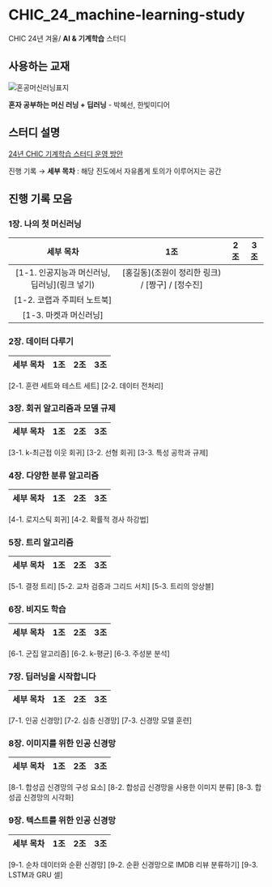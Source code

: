 # CHIC_24_machine-learning-study
CHIC 24년 겨울/ **AI & 기계학습** 스터디

## 사용하는 교재
![혼공머신러닝표지](https://github.com/kw-chi-community/CHIC_24_machine-learning-study/assets/124863799/8808facb-c8d0-440c-96fe-49584a608437)

**혼자 공부하는 머신 러닝 + 딥러닝** - 박혜선, 한빛미디어

## 스터디 설명
[24년 CHIC 기계학습 스터디 운영 방안](https://puzzling-lord-d7e.notion.site/CHIC_24_machine-learning-study-94d312901e884e10ada9c63a51ba160c)

진행 기록 → **세부 목차** : 해당 진도에서 자유롭게 토의가 이루어지는 공간

## 진행 기록 모음

### 1장. 나의 첫 머신러닝
| 세부 목차 | 1조 | 2조 | 3조
:---: | :---: | :---: | :---:
[1-1. 인공지능과 머신러닝, 딥러닝](링크 넣기) | [홍길동](조원이 정리한 링크) / [짱구] / [정수진] |  | 
[1-2. 코랩과 주피터 노트북] |  | 
[1-3. 마켓과 머신러닝] |  | 

### 2장. 데이터 다루기
| 세부 목차 | 1조 | 2조 | 3조
:---: | :---: | :---: | :---:
[2-1. 훈련 세트와 테스트 세트]
[2-2. 데이터 전처리]

### 3장. 회귀 알고리즘과 모델 규제
| 세부 목차 | 1조 | 2조 | 3조
:---: | :---: | :---: | :---:
[3-1. k-최근접 이웃 회귀]
[3-2. 선형 회귀]
[3-3. 특성 공학과 규제]

### 4장. 다양한 분류 알고리즘
| 세부 목차 | 1조 | 2조 | 3조
:---: | :---: | :---: | :---:
[4-1. 로지스틱 회귀]
[4-2. 확률적 경사 하강법]

### 5장. 트리 알고리즘
| 세부 목차 | 1조 | 2조 | 3조
:---: | :---: | :---: | :---:
[5-1. 결정 트리]
[5-2. 교차 검증과 그리드 서치]
[5-3. 트리의 앙상블]

### 6장. 비지도 학습
| 세부 목차 | 1조 | 2조 | 3조
:---: | :---: | :---: | :---:
[6-1. 군집 알고리즘]
[6-2. k-평균]
[6-3. 주성분 분석]

### 7장. 딥러닝을 시작합니다
| 세부 목차 | 1조 | 2조 | 3조
:---: | :---: | :---: | :---:
[7-1. 인공 신경망]
[7-2. 심층 신경망]
[7-3. 신경망 모델 훈련]

### 8장. 이미지를 위한 인공 신경망
| 세부 목차 | 1조 | 2조 | 3조
:---: | :---: | :---: | :---:
[8-1. 합성곱 신경망의 구성 요소]
[8-2. 합성곱 신경망을 사용한 이미지 분류]
[8-3. 합성곱 신경망의 시각화]

### 9장. 텍스트를 위한 인공 신경망
| 세부 목차 | 1조 | 2조 | 3조
:---: | :---: | :---: | :---:
[9-1. 순차 데이터와 순환 신경망]
[9-2. 순환 신경망으로 IMDB 리뷰 분류하기]
[9-3. LSTM과 GRU 셀]
